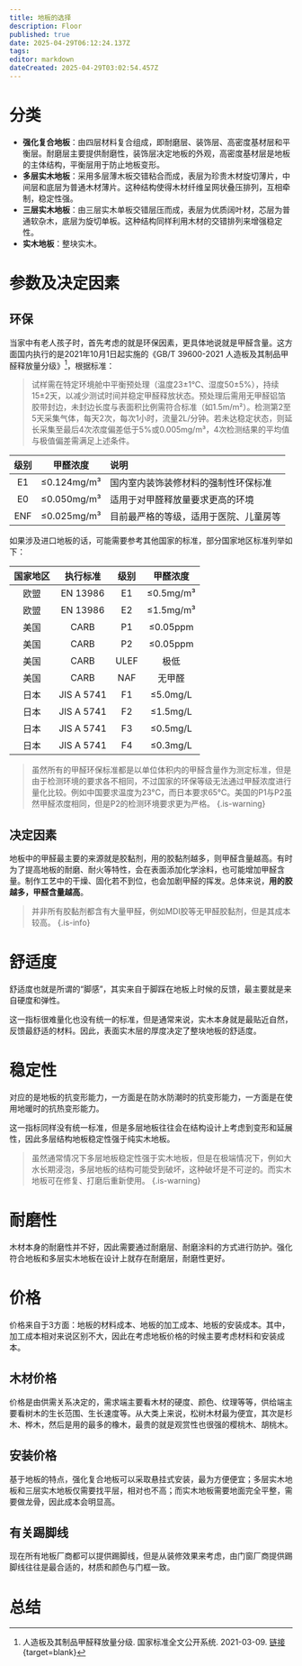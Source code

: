 ```yaml
---
title: 地板的选择
description: Floor
published: true
date: 2025-04-29T06:12:24.137Z
tags: 
editor: markdown
dateCreated: 2025-04-29T03:02:54.457Z
---
```


# 分类
- **强化复合地板**：由四层材料复合组成，即耐磨层、装饰层、高密度基材层和平衡层。耐磨层主要提供耐磨性，装饰层决定地板的外观，高密度基材层是地板的主体结构，平衡层用于防止地板变形。
- **多层实木地板**：采用多层薄木板交错粘合而成，表层为珍贵木材旋切薄片，中间层和底层为普通木材薄片。这种结构使得木材纤维呈网状叠压排列，互相牵制，稳定性强。
- **三层实木地板**：由三层实木单板交错层压而成，表层为优质阔叶材，芯层为普通软杂木，底层为旋切单板。这种结构同样利用木材的交错排列来增强稳定性。
- **实木地板**：整块实木。

# 参数及决定因素
## 环保
当家中有老人孩子时，首先考虑的就是环保因素，更具体地说就是甲醛含量。这方面国内执行的是2021年10月1日起实施的《GB/T 39600-2021 人造板及其制品甲醛释放量分级》[^1]，根据标准：
> 试样需在特定环境舱中平衡预处理（温度23±1℃、湿度50±5%），持续15±2天，以减少测试时间并稳定甲醛释放状态。预处理后需用无甲醛铝箔胶带封边，未封边长度与表面积比例需符合标准（如1.5m/m²）。检测第2至5天采集气体，每天2次，每次1小时，流量2L/分钟。若未达稳定状态，则延长采集至最后4次浓度偏差低于5%或0.005mg/m³，4次检测结果的平均值与极值偏差需满足上述条件。

|级别|甲醛浓度|说明|
|:----:|:----:|:----|
|E1|≤0.124mg/m³|国内室内装饰装修材料的强制性环保标准|
|E0|≤0.050mg/m³|适用于对甲醛释放量要求更高的环境|
|ENF|≤0.025mg/m³|目前最严格的等级，适用于医院、儿童房等|

如果涉及进口地板的话，可能需要参考其他国家的标准，部分国家地区标准列举如下：

|国家地区|执行标准|级别|甲醛浓度|
|:----:|:----:|:----:|:----:|
|欧盟|EN 13986|E1|≤0.5mg/m³|
|欧盟|EN 13986|E2|≤1.5mg/m³|
|美国|CARB|P1|≤0.05ppm|
|美国|CARB|P2|≤0.05ppm|
|美国|CARB|ULEF|极低|
|美国|CARB|NAF|无甲醛|
|日本|JIS A 5741|F1|≤5.0mg/L|
|日本|JIS A 5741|F2|≤1.5mg/L|
|日本|JIS A 5741|F3|≤0.5mg/L|
|日本|JIS A 5741|F4|≤0.3mg/L|

> 虽然所有的甲醛环保标准都是以单位体积内的甲醛含量作为测定标准，但是由于检测环境的要求各不相同，不过国家的环保等级无法通过甲醛浓度进行量化比较。例如中国要求温度为23°C，而日本要求65°C。美国的P1与P2虽然甲醛浓度相同，但是P2的检测环境要求更为严格。
{.is-warning}

## 决定因素
地板中的甲醛最主要的来源就是胶黏剂，用的胶黏剂越多，则甲醛含量越高。有时为了提高地板的耐磨、耐火等特性，会在表面添加化学涂料，也可能增加甲醛含量。制作工艺中的干燥、固化若不到位，也会加剧甲醛的挥发。总体来说，**用的胶越多，甲醛含量越高**。

> 并非所有胶黏剂都含有大量甲醛，例如MDI胶等无甲醛胶黏剂，但是其成本较高。
{.is-info}

# 舒适度
舒适度也就是所谓的“脚感”，其实来自于脚踩在地板上时候的反馈，最主要就是来自硬度和弹性。

这一指标很难量化也没有统一的标准，但是通常来说，实木本身就是最贴近自然，反馈最舒适的材料。因此，表面实木层的厚度决定了整块地板的舒适度。

# 稳定性
对应的是地板的抗变形能力，一方面是在防水防潮时的抗变形能力，一方面是在使用地暖时的抗热变形能力。

这一指标同样没有统一标准，但是多层地板往往会在结构设计上考虑到变形和延展性，因此多层结构地板稳定性强于纯实木地板。

> 虽然通常情况下多层地板稳定性强于实木地板，但是在极端情况下，例如大水长期浸泡，多层地板的结构可能受到破坏，这种破坏是不可逆的。而实木地板可在修复、打磨后重新使用。
{.is-warning}

# 耐磨性
木材本身的耐磨性并不好，因此需要通过耐磨层、耐磨涂料的方式进行防护。强化符合地板和多层实木地板在设计上就存在耐磨层，耐磨性更好。

# 价格
价格来自于3方面：地板的材料成本、地板的加工成本、地板的安装成本。其中，加工成本相对来说区别不大，因此在考虑地板价格的时候主要考虑材料和安装成本。

## 木材价格
价格是由供需关系决定的，需求端主要看木材的硬度、颜色、纹理等等，供给端主要看树木的生长范围、生长速度等。从大类上来说，松树木材最为便宜，其次是杉木、桦木，然后是用的最多的橡木，最贵的就是观赏性也很强的樱桃木、胡桃木。

## 安装价格
基于地板的特点，强化复合地板可以采取悬挂式安装，最为方便便宜；多层实木地板和三层实木地板仅需要找平层，相对也不高；而实木地板需要地面完全平整，需要做龙骨，因此成本会明显高。

## 有关踢脚线
现在所有地板厂商都可以提供踢脚线，但是从装修效果来考虑，由门窗厂商提供踢脚线往往是最合适的，材质和颜色与门框一致。

# 总结





[^1]: 人造板及其制品甲醛释放量分级. 国家标准全文公开系统. 2021-03-09. [链接](https://openstd.samr.gov.cn/bzgk/gb/newGbInfo?hcno=F5BCAEB886FB1417F12395B61AFDB178){target=blank}